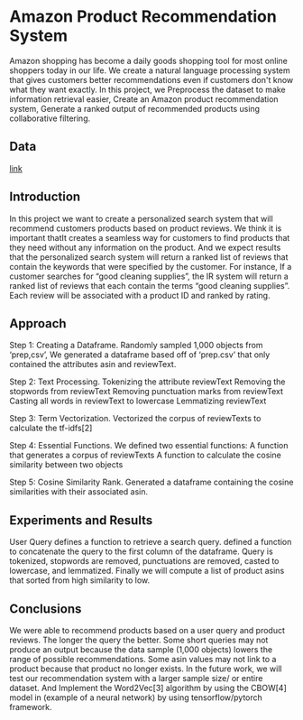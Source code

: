 # Amazon Product Recommendation System


Amazon shopping has become a daily goods shopping tool for most online shoppers today in our life. We create a natural language processing system that gives customers better recommendations even if customers don't know what they want exactly. In this project, we Preprocess the dataset to make information retrieval easier, Create an Amazon product recommendation system, Generate a ranked output of recommended products using collaborative filtering.

## Data

[link](http://jmcauley.ucsd.edu/data/amazon/index_2014.html)

## Introduction

In this project we want to create a personalized search system that will recommend customers products based on product reviews. We think it is important thatIt creates a seamless way for customers to find products that they need without any information on the product. And we expect results that the personalized search system will return a ranked list of reviews that contain the keywords that were specified by the customer. For instance, If a customer searches for “good cleaning supplies”, the IR system will return a ranked list of reviews that each contain the terms “good cleaning supplies”. Each review will be associated with a product ID and ranked by rating.

## Approach
Step 1: Creating a Dataframe. Randomly sampled 1,000 objects from ‘prep,csv’, We generated a dataframe based off of ‘prep.csv’ that only contained the attributes asin and reviewText.

Step 2: Text Processing. Tokenizing the attribute reviewText
Removing the stopwords from reviewText
Removing punctuation marks from reviewText
Casting all words in reviewText to lowercase
Lemmatizing reviewText

Step 3: Term Vectorization. Vectorized the corpus of reviewTexts to calculate the tf-idfs[2]

Step 4: Essential Functions. We defined two essential functions:
A function that generates a corpus of reviewTexts
A function to calculate the cosine similarity between two objects

Step 5: Cosine Similarity Rank. Generated a dataframe containing the cosine similarities with their associated asin.

## Experiments and Results

User Query defines a function to retrieve a search query. defined a function to  concatenate the query to the first column of the dataframe. Query is tokenized,  stopwords are removed, punctuations are removed, casted to lowercase, and lemmatized. Finally we will compute a list of product asins that sorted from high similarity to low.

## Conclusions

We were able to recommend products based on a user query and product reviews. The longer the query the better. Some short queries may not produce an output because the data sample (1,000 objects) lowers the range of possible recommendations. Some asin values may not link to a product because that product no longer exists.
In the future work, we will test our recommendation system with a larger sample size/ or entire dataset. And Implement the Word2Vec[3] algorithm by using the CBOW[4] model in (example of a neural network) by using tensorflow/pytorch framework.

